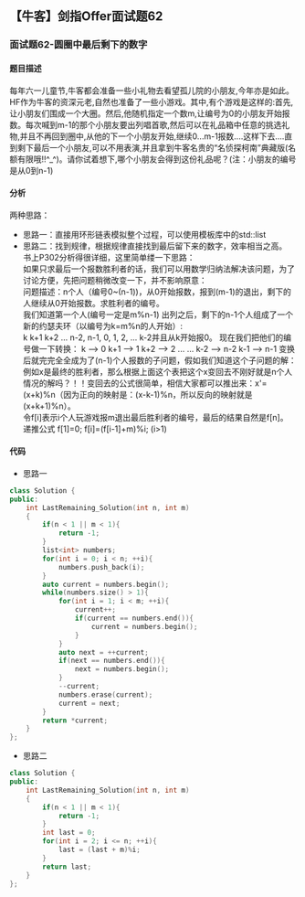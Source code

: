 ## 【牛客】剑指Offer面试题62

### 面试题62-圆圈中最后剩下的数字

#### 题目描述
每年六一儿童节,牛客都会准备一些小礼物去看望孤儿院的小朋友,今年亦是如此。HF作为牛客的资深元老,自然也准备了一些小游戏。其中,有个游戏是这样的:首先,让小朋友们围成一个大圈。然后,他随机指定一个数m,让编号为0的小朋友开始报数。每次喊到m-1的那个小朋友要出列唱首歌,然后可以在礼品箱中任意的挑选礼物,并且不再回到圈中,从他的下一个小朋友开始,继续0...m-1报数....这样下去....直到剩下最后一个小朋友,可以不用表演,并且拿到牛客名贵的“名侦探柯南”典藏版(名额有限哦!!^_^)。请你试着想下,哪个小朋友会得到这份礼品呢？(注：小朋友的编号是从0到n-1)

#### 分析

两种思路：

- 思路一：直接用环形链表模拟整个过程，可以使用模板库中的std::list
- 思路二：找到规律，根据规律直接找到最后留下来的数字，效率相当之高。  
书上P302分析得很详细，这里简单缕一下思路：  
如果只求最后一个报数胜利者的话，我们可以用数学归纳法解决该问题，为了讨论方便，先把问题稍微改变一下，并不影响原意：  
问题描述：n个人（编号0~(n-1))，从0开始报数，报到(m-1)的退出，剩下的人继续从0开始报数。求胜利者的编号。      
我们知道第一个人(编号一定是m%n-1) 出列之后，剩下的n-1个人组成了一个新的约瑟夫环（以编号为k=m%n的人开始）:      
    k  k+1  k+2  ... n-2, n-1, 0, 1, 2, ... k-2并且从k开始报0。
现在我们把他们的编号做一下转换：
	k     --> 0
	k+1   --> 1
	k+2   --> 2
	...
	...
	k-2   --> n-2
	k-1   --> n-1
变换后就完完全全成为了(n-1)个人报数的子问题，假如我们知道这个子问题的解：  
例如x是最终的胜利者，那么根据上面这个表把这个x变回去不刚好就是n个人情况的解吗？！！变回去的公式很简单，相信大家都可以推出来：x'=(x+k)%n（因为正向的映射是：(x-k-1)%n，所以反向的映射就是(x+k+1)%n）。  
令f[i]表示i个人玩游戏报m退出最后胜利者的编号，最后的结果自然是f[n]。  
递推公式
	f[1]=0;
	f[i]=(f[i-1]+m)%i;  (i>1)


#### 代码
- 思路一
```c++
class Solution {
public:
    int LastRemaining_Solution(int n, int m)
    {
        if(n < 1 || m < 1){
            return -1;
        }
        list<int> numbers;
        for(int i = 0; i < n; ++i){
            numbers.push_back(i);
        }
        auto current = numbers.begin();
        while(numbers.size() > 1){
            for(int i = 1; i < m; ++i){
                current++;
                if(current == numbers.end()){
                    current = numbers.begin();
                }
            }
            auto next = ++current;
            if(next == numbers.end()){
                next = numbers.begin();
            }
            --current;
            numbers.erase(current);
            current = next;
        }
        return *current;
    }
};
```
- 思路二
```c++
class Solution {
public:
    int LastRemaining_Solution(int n, int m)
    {
        if(n < 1 || m < 1){
            return -1;
        }
        int last = 0;
        for(int i = 2; i <= n; ++i){
            last = (last + m)%i;
        }
        return last;
    }
};
```